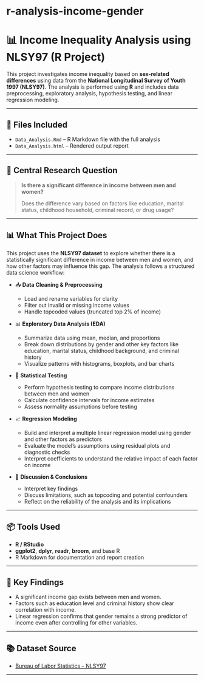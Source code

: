 # r-analysis-income-gender

# 📊 Income Inequality Analysis using NLSY97 (R Project)

This project investigates income inequality based on **sex-related differences** using data from the **National Longitudinal Survey of Youth 1997 (NLSY97)**. The analysis is performed using **R** and includes data preprocessing, exploratory analysis, hypothesis testing, and linear regression modeling.

---

## 📁 Files Included

- `Data_Analysis.Rmd` – R Markdown file with the full analysis
- `Data_Analysis.html` – Rendered output report

---

## 🧪 Central Research Question

> **Is there a significant difference in income between men and women?**
>
> Does the difference vary based on factors like education, marital status, childhood household, criminal record, or drug usage?

---

## 📊 What This Project Does

This project uses the **NLSY97 dataset** to explore whether there is a statistically significant difference in income between men and women, and how other factors may influence this gap. The analysis follows a structured data science workflow:

- 📥 **Data Cleaning & Preprocessing**
  - Load and rename variables for clarity
  - Filter out invalid or missing income values
  - Handle topcoded values (truncated top 2% of income)

- 📊 **Exploratory Data Analysis (EDA)**
  - Summarize data using mean, median, and proportions
  - Break down distributions by gender and other key factors like education, marital status, childhood background, and criminal history
  - Visualize patterns with histograms, boxplots, and bar charts

- 🧪 **Statistical Testing**
  - Perform hypothesis testing to compare income distributions between men and women
  - Calculate confidence intervals for income estimates
  - Assess normality assumptions before testing

- 📈 **Regression Modeling**
  - Build and interpret a multiple linear regression model using gender and other factors as predictors
  - Evaluate the model’s assumptions using residual plots and diagnostic checks
  - Interpret coefficients to understand the relative impact of each factor on income

- 📝 **Discussion & Conclusions**
  - Interpret key findings
  - Discuss limitations, such as topcoding and potential confounders
  - Reflect on the reliability of the analysis and its implications

---

## 📦 Tools Used

- **R / RStudio**
- **ggplot2**, **dplyr**, **readr**, **broom**, and base R
- R Markdown for documentation and report creation

---

## 📌 Key Findings

- A significant income gap exists between men and women.
- Factors such as education level and criminal history show clear correlation with income.
- Linear regression confirms that gender remains a strong predictor of income even after controlling for other variables.

---

## 📚 Dataset Source

- [Bureau of Labor Statistics – NLSY97](https://www.bls.gov/nls/nlsy97.htm)


---

